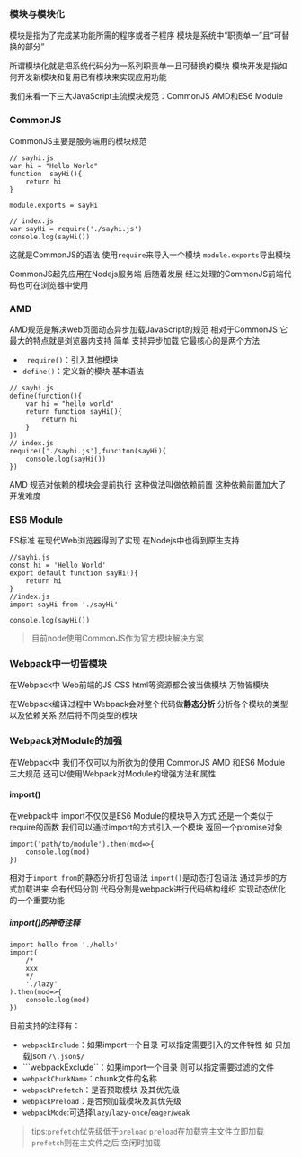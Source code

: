 ### 模块与模块化
模块是指为了完成某功能所需的程序或者子程序 模块是系统中“职责单一”且“可替换的部分”

所谓模块化就是把系统代码分为一系列职责单一且可替换的模块 模块开发是指如何开发新模块和复用已有模块来实现应用功能 

我们来看一下三大JavaScript主流模块规范：CommonJS  AMD和ES6 Module

### CommonJS
CommonJS主要是服务端用的模块规范
```
// sayhi.js
var hi = "Hello World"
function  sayHi(){
    return hi
}

module.exports = sayHi

// index.js 
var sayHi = require('./sayhi.js')
console.log(sayHi())
```
这就是CommonJS的语法 使用```require```来导入一个模块 ```module.exports```导出模块

CommonJS起先应用在Nodejs服务端 后随着发展 经过处理的CommonJS前端代码也可在浏览器中使用

### AMD
AMD规范是解决web页面动态异步加载JavaScript的规范 相对于CommonJS 它最大的特点就是浏览器内支持 简单 支持异步加载  它最核心的是两个方法
- ``` require()```：引入其他模块
- ```define()```：定义新的模块
基本语法
```
// sayhi.js
define(function(){
    var hi = "hello world"
    return function sayHi(){
        return hi
    }
})
// index.js
require(['./sayhi.js'],funciton(sayHi){
    console.log(sayHi())
})
```
AMD 规范对依赖的模块会提前执行 这种做法叫做依赖前置 这种依赖前置加大了开发难度

### ES6 Module
ES标准 在现代Web浏览器得到了实现 在Nodejs中也得到原生支持
```
//sayhi.js
const hi = 'Hello World'
export default function sayHi(){
    return hi
}
//index.js
import sayHi from './sayHi'

console.log(sayHi())
```
> 目前node使用CommonJS作为官方模块解决方案 

### Webpack中一切皆模块
在Webpack中 Web前端的JS CSS html等资源都会被当做模块 万物皆模块

在Webpack编译过程中 Webpack会对整个代码做**静态分析**  分析各个模块的类型以及依赖关系 然后将不同类型的模块

### Webpack对Module的加强
在Webpack中 我们不仅可以为所欲为的使用 CommonJS AMD 和ES6 Module三大规范 还可以使用Webpack对Module的增强方法和属性 

#### import()
在webpack中 import不仅仅是ES6 Module的模块导入方式 还是一个类似于require的函数 我们可以通过import的方式引入一个模块 返回一个promise对象
```
import('path/to/module').then(mod=>{
    console.log(mod)
})
```
相对于```import from```的静态分析打包语法 ```import()```是动态打包语法 通过异步的方式加载进来 会有代码分割 代码分割是webpack进行代码结构组织 实现动态优化的一个重要功能
##### import()的神奇注释
```
import hello from './hello'
import(
    /*
    xxx
    */
    './lazy'
).then(mod=>{
    console.log(mod)
})
```
目前支持的注释有：
- ```webpackInclude```：如果import一个目录 可以指定需要引入的文件特性 如 只加载json ```/\.json$/```
- ```webpackExclude``：如果import一个目录 则可以指定需要过滤的文件
- ```webpackChunkName```：chunk文件的名称
- ```webpackPrefetch```：是否预取模块 及其优先级
- ```webpackPreload```：是否预加载模块及其优先级
- ```webpackMode```:可选择```lazy```/```lazy-once```/```eager```/```weak```
> tips:```prefetch```优先级低于```preload``` ```preload```在加载完主文件立即加载 ```prefetch```则在主文件之后 空闲时加载 

